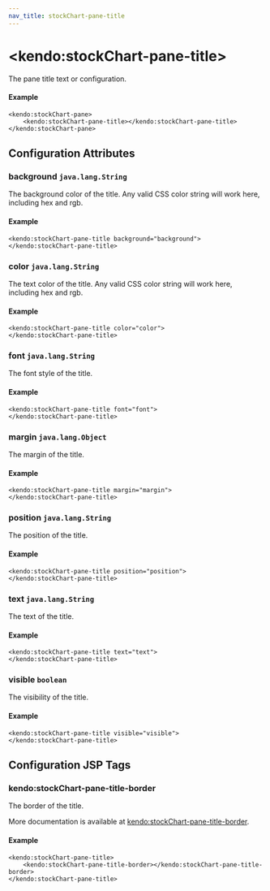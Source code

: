 ```yaml
---
nav_title: stockChart-pane-title
---
```


# \<kendo:stockChart-pane-title\>

The pane title text or configuration.

#### Example
    <kendo:stockChart-pane>
        <kendo:stockChart-pane-title></kendo:stockChart-pane-title>
    </kendo:stockChart-pane>

## Configuration Attributes

### background `java.lang.String`

The background color of the title. Any valid CSS color string will work here, including
hex and rgb.

#### Example
    <kendo:stockChart-pane-title background="background">
    </kendo:stockChart-pane-title>

### color `java.lang.String`

The text color of the title. Any valid CSS color string will work here, including hex and rgb.

#### Example
    <kendo:stockChart-pane-title color="color">
    </kendo:stockChart-pane-title>

### font `java.lang.String`

The font style of the title.

#### Example
    <kendo:stockChart-pane-title font="font">
    </kendo:stockChart-pane-title>

### margin `java.lang.Object`

The margin of the title.

#### Example
    <kendo:stockChart-pane-title margin="margin">
    </kendo:stockChart-pane-title>

### position `java.lang.String`

The position of the title.

#### Example
    <kendo:stockChart-pane-title position="position">
    </kendo:stockChart-pane-title>

### text `java.lang.String`

The text of the title.

#### Example
    <kendo:stockChart-pane-title text="text">
    </kendo:stockChart-pane-title>

### visible `boolean`

The visibility of the title.

#### Example
    <kendo:stockChart-pane-title visible="visible">
    </kendo:stockChart-pane-title>


##  Configuration JSP Tags

### kendo:stockChart-pane-title-border

The border of the title.

More documentation is available at [kendo:stockChart-pane-title-border](/api/wrappers/jsp/stockchart/pane-title-border).

#### Example

    <kendo:stockChart-pane-title>
        <kendo:stockChart-pane-title-border></kendo:stockChart-pane-title-border>
    </kendo:stockChart-pane-title>

